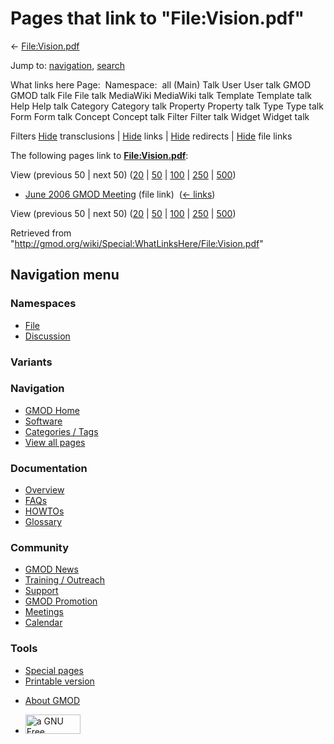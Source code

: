 <div id="mw-page-base" class="noprint">

</div>

<div id="mw-head-base" class="noprint">

</div>

<div id="content" class="mw-body" role="main">

<span id="top"></span>

<div id="mw-js-message" style="display:none;">

</div>



# <span dir="auto">Pages that link to "File:Vision.pdf"</span>

<div id="bodyContent">

<div id="contentSub">

← [File:Vision.pdf](/wiki/File:Vision.pdf "File:Vision.pdf")

</div>

<div id="jump-to-nav" class="mw-jump">

Jump to: [navigation](#mw-navigation), [search](#p-search)

</div>

<div id="mw-content-text">

What links here Page:  Namespace:  all (Main) Talk User User talk GMOD
GMOD talk File File talk MediaWiki MediaWiki talk Template Template talk
Help Help talk Category Category talk Property Property talk Type Type
talk Form Form talk Concept Concept talk Filter Filter talk Widget
Widget talk

Filters
[Hide](/mediawiki/index.php?title=Special:WhatLinksHere/File:Vision.pdf&hidetrans=1 "Special:WhatLinksHere/File:Vision.pdf")
transclusions \|
[Hide](/mediawiki/index.php?title=Special:WhatLinksHere/File:Vision.pdf&hidelinks=1 "Special:WhatLinksHere/File:Vision.pdf")
links \|
[Hide](/mediawiki/index.php?title=Special:WhatLinksHere/File:Vision.pdf&hideredirs=1 "Special:WhatLinksHere/File:Vision.pdf")
redirects \|
[Hide](/mediawiki/index.php?title=Special:WhatLinksHere/File:Vision.pdf&hideimages=1 "Special:WhatLinksHere/File:Vision.pdf")
file links

The following pages link to
**[File:Vision.pdf](/wiki/File:Vision.pdf "File:Vision.pdf")**:

View (previous 50 \| next 50)
([20](/mediawiki/index.php?title=Special:WhatLinksHere/File:Vision.pdf&limit=20 "Special:WhatLinksHere/File:Vision.pdf")
\|
[50](/mediawiki/index.php?title=Special:WhatLinksHere/File:Vision.pdf&limit=50 "Special:WhatLinksHere/File:Vision.pdf")
\|
[100](/mediawiki/index.php?title=Special:WhatLinksHere/File:Vision.pdf&limit=100 "Special:WhatLinksHere/File:Vision.pdf")
\|
[250](/mediawiki/index.php?title=Special:WhatLinksHere/File:Vision.pdf&limit=250 "Special:WhatLinksHere/File:Vision.pdf")
\|
[500](/mediawiki/index.php?title=Special:WhatLinksHere/File:Vision.pdf&limit=500 "Special:WhatLinksHere/File:Vision.pdf"))

- [June 2006 GMOD
  Meeting](/wiki/June_2006_GMOD_Meeting "June 2006 GMOD Meeting") (file
  link) ‎ <span class="mw-whatlinkshere-tools">([←
  links](/mediawiki/index.php?title=Special:WhatLinksHere&target=June+2006+GMOD+Meeting "Special:WhatLinksHere"))</span>

View (previous 50 \| next 50)
([20](/mediawiki/index.php?title=Special:WhatLinksHere/File:Vision.pdf&limit=20 "Special:WhatLinksHere/File:Vision.pdf")
\|
[50](/mediawiki/index.php?title=Special:WhatLinksHere/File:Vision.pdf&limit=50 "Special:WhatLinksHere/File:Vision.pdf")
\|
[100](/mediawiki/index.php?title=Special:WhatLinksHere/File:Vision.pdf&limit=100 "Special:WhatLinksHere/File:Vision.pdf")
\|
[250](/mediawiki/index.php?title=Special:WhatLinksHere/File:Vision.pdf&limit=250 "Special:WhatLinksHere/File:Vision.pdf")
\|
[500](/mediawiki/index.php?title=Special:WhatLinksHere/File:Vision.pdf&limit=500 "Special:WhatLinksHere/File:Vision.pdf"))

</div>

<div class="printfooter">

Retrieved from
"<http://gmod.org/wiki/Special:WhatLinksHere/File:Vision.pdf>"

</div>

<div id="catlinks" class="catlinks catlinks-allhidden">

</div>

<div class="visualClear">

</div>

</div>

</div>

<div id="mw-navigation">

## Navigation menu

<div id="mw-head">



<div id="left-navigation">

<div id="p-namespaces" class="vectorTabs" role="navigation"
aria-labelledby="p-namespaces-label">

### Namespaces

- <span id="ca-nstab-image"><a href="/wiki/File:Vision.pdf" accesskey="c"
  title="View the file page [c]">File</a></span>
- <span id="ca-talk"><a
  href="/mediawiki/index.php?title=File_talk:Vision.pdf&amp;action=edit&amp;redlink=1"
  accesskey="t"
  title="Discussion about the content page [t]">Discussion</a></span>

</div>

<div id="p-variants" class="vectorMenu emptyPortlet" role="navigation"
aria-labelledby="p-variants-label">

### 

### Variants[](#)

<div class="menu">

</div>

</div>

</div>

<div id="right-navigation">





</div>



</div>

</div>

</div>

<div id="mw-panel">

<div id="p-logo" role="banner">

<a href="/wiki/Main_Page"
style="background-image: url(http://gmod.org/images/GMOD-cogs.png);"
title="Visit the main page"></a>

</div>

<div id="p-Navigation" class="portal" role="navigation"
aria-labelledby="p-Navigation-label">

### Navigation

<div class="body">

- <span id="n-GMOD-Home">[GMOD Home](/wiki/Main_Page)</span>
- <span id="n-Software">[Software](/wiki/GMOD_Components)</span>
- <span id="n-Categories-.2F-Tags">[Categories /
  Tags](/wiki/Categories)</span>
- <span id="n-View-all-pages">[View all
  pages](/wiki/Special:AllPages)</span>

</div>

</div>

<div id="p-Documentation" class="portal" role="navigation"
aria-labelledby="p-Documentation-label">

### Documentation

<div class="body">

- <span id="n-Overview">[Overview](/wiki/Overview)</span>
- <span id="n-FAQs">[FAQs](/wiki/Category:FAQ)</span>
- <span id="n-HOWTOs">[HOWTOs](/wiki/Category:HOWTO)</span>
- <span id="n-Glossary">[Glossary](/wiki/Glossary)</span>

</div>

</div>

<div id="p-Community" class="portal" role="navigation"
aria-labelledby="p-Community-label">

### Community

<div class="body">

- <span id="n-GMOD-News">[GMOD News](/wiki/GMOD_News)</span>
- <span id="n-Training-.2F-Outreach">[Training /
  Outreach](/wiki/Training_and_Outreach)</span>
- <span id="n-Support">[Support](/wiki/Support)</span>
- <span id="n-GMOD-Promotion">[GMOD
  Promotion](/wiki/GMOD_Promotion)</span>
- <span id="n-Meetings">[Meetings](/wiki/Meetings)</span>
- <span id="n-Calendar">[Calendar](/wiki/Calendar)</span>

</div>

</div>

<div id="p-tb" class="portal" role="navigation"
aria-labelledby="p-tb-label">

### Tools

<div class="body">

- <span id="t-specialpages"><a href="/wiki/Special:SpecialPages" accesskey="q"
  title="A list of all special pages [q]">Special pages</a></span>
- <span id="t-print"><a
  href="/mediawiki/index.php?title=Special:WhatLinksHere/File:Vision.pdf&amp;printable=yes"
  rel="alternate" accesskey="p"
  title="Printable version of this page [p]">Printable version</a></span>

</div>

</div>

</div>

</div>

<div id="footer" role="contentinfo">

- <span id="footer-places-about">[About
  GMOD](/wiki/GMOD:About "GMOD:About")</span>

<!-- -->

- <span id="footer-copyrightico">[<img src="http://www.gnu.org/graphics/gfdl-logo-small.png" width="88"
  height="31" alt="a GNU Free Documentation License" />](http://www.gnu.org/licenses/fdl-1.3.html)</span>




</div>
